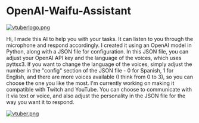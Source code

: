 # OpenAI-Waifu-Assistant

[![vtuberlogo.png](https://i.postimg.cc/pT87KyBw/vtuberlogo.png)](https://postimg.cc/yg1vH1tj)

Hi, I made this AI to help you with your tasks. It can listen to you through the microphone and respond accordingly. I created it using an OpenAI model in Python, along with a JSON file for configuration. In this JSON file, you can adjust your OpenAI API key and the language of the voices, which uses pyttsx3. If you want to change the language of the voices, simply adjust the number in the "config" section of the JSON file - 0 for Spanish, 1 for English, and there are more voices available (I think from 0 to 3), so you can choose the one you like the most. I'm currently working on making it compatible with Twitch and YouTube. You can choose to communicate with it via text or voice, and also adjust the personality in the JSON file for the way you want it to respond.



[![vtuber.png](https://i.postimg.cc/xTKf91DF/vtuber.png)](https://postimg.cc/rKwXJcpS)
